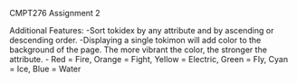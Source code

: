 CMPT276 Assignment 2

Additional Features:
-Sort tokidex by any attribute and by ascending or descending order.
-Displaying a single tokimon will add color to the background of the page. The more vibrant the color, the stronger the attribute.
    - Red = Fire, Orange = Fight, Yellow = Electric, Green = Fly, Cyan = Ice, Blue = Water